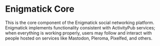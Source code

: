 # Enigmatick Core

This is the core component of the Enigmatick social networking platform. Enigmatick implements functionality consistent with ActivityPub services; when everything is working properly, users may follow and interact with people hosted on services like Mastodon, Pleroma, Pixelfed, and others.

